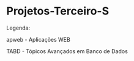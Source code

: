 # Projetos-Terceiro-S

Legenda:

apweb - Aplicações WEB

TABD - Tópicos Avançados em Banco de Dados
